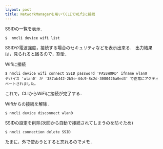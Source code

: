 ```yaml
---
layout: post
title: NetworkManagerを用いてCLIでWifiに接続
---
```


SSIDの一覧を表示．
```
$  nmcli device wifi list
```
SSIDや電波強度，接続する場合のセキュリティなどを表示出来る．
出力結果は，見られると困るので，割愛．

Wifiに接続
```
$ nmcli device wifi connect SSID password 'PASSWORD' ifname wlan0
デバイス 'wlan0' が '387ab442-2b5e-44c9-8c2d-3080426a0ed3' で正常にアクティベートされました。
```
これで，CLIからWiFiに接続が完了する．

Wifiからの接続を解除．
```
$ nmcli device disconnect wlan0
```

SSIDの設定を削除(次回から自動で接続されてしまうのを防ぐため)
```
$ nmcli connection delete SSID
```

たまに，外で使おうとすると忘れるのでメモ．